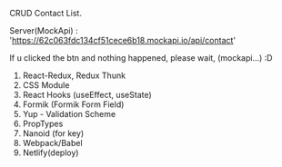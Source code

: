 CRUD Contact List.

Server(MockApi) : 'https://62c063fdc134cf51cece6b18.mockapi.io/api/contact'

If u clicked the btn and nothing happened, please wait, (mockapi...) :D

1. React-Redux, Redux Thunk
2. CSS Module
3. React Hooks (useEffect, useState)
4. Formik (Formik Form Field)
5. Yup - Validation Scheme
6. PropTypes
7. Nanoid (for key)
8. Webpack/Babel
9. Netlify(deploy)
